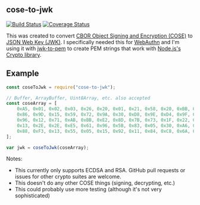 ## cose-to-jwk

[![Build Status](https://travis-ci.org/apowers313/cose-to-jwk.svg?branch=master)](https://travis-ci.org/apowers313/cose-to-jwk) [![Coverage Status](https://coveralls.io/repos/github/apowers313/cose-to-jwk/badge.svg?branch=master)](https://coveralls.io/github/apowers313/cose-to-jwk?branch=master)

This was created to convert [CBOR Object Signing and Encryption (COSE)](https://tools.ietf.org/html/rfc8152) to [JSON Web Key (JWK)](https://tools.ietf.org/html/rfc7517). I specifically needed this for [WebAuthn](https://www.w3.org/TR/webauthn/) and I'm using it with [jwk-to-pem](https://www.npmjs.com/package/jwk-to-pem) to create PEM strings that work with [Node.js's Crypto library](https://nodejs.org/api/crypto.html).

## Example

``` js
const coseToJwk = require("cose-to-jwk");

// Buffer, ArrayBuffer, Uint8Array, etc. also accepted
const coseArray = [
    0xA5, 0x01, 0x02, 0x03, 0x26, 0x20, 0x01, 0x21, 0x58, 0x20, 0xBB, 0x11, 0xCD, 0xDD, 0x6E, 0x9E,
    0x86, 0x9D, 0x15, 0x59, 0x72, 0x9A, 0x30, 0xD8, 0x9E, 0xD4, 0x9F, 0x36, 0x31, 0x52, 0x42, 0x15,
    0x96, 0x12, 0x71, 0xAB, 0xBB, 0xE2, 0x8D, 0x7B, 0x73, 0x1F, 0x22, 0x58, 0x20, 0xDB, 0xD6, 0x39,
    0x13, 0x2E, 0x2E, 0xE5, 0x61, 0x96, 0x5B, 0x83, 0x05, 0x30, 0xA6, 0xA0, 0x24, 0xF1, 0x09, 0x88,
    0x88, 0xF3, 0x13, 0x55, 0x05, 0x15, 0x92, 0x11, 0x84, 0xC8, 0x6A, 0xCA, 0xC3
];

var jwk = coseToJwk(coseArray);
```

Notes:
* This currently only supports ECDSA and RSA. GitHub pull requests or issues for other crypto suites are welcome.
* This doesn't do any other COSE things (signing, decrypting, etc.)
* This could probably use more testing (although it's not very sophisticated)